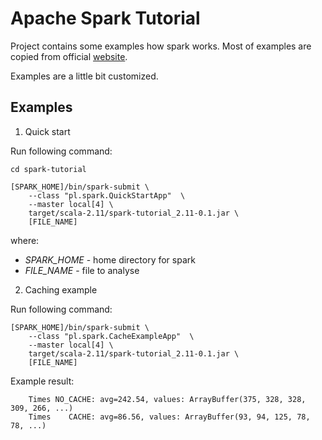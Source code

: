# Apache Spark Tutorial

Project contains some examples how spark works.
Most of examples are copied from official [website](https://spark.apache.org/).

Examples are a little bit customized.


## Examples

1. Quick start

Run following command:

```
cd spark-tutorial

[SPARK_HOME]/bin/spark-submit \
    --class "pl.spark.QuickStartApp"  \
    --master local[4] \
    target/scala-2.11/spark-tutorial_2.11-0.1.jar \
    [FILE_NAME]
```

where:

- *SPARK_HOME* - home directory for spark
- *FILE_NAME* - file to analyse

2. Caching example

Run following command:

```
[SPARK_HOME]/bin/spark-submit \
    --class "pl.spark.CacheExampleApp"  \
    --master local[4] \
    target/scala-2.11/spark-tutorial_2.11-0.1.jar \
    [FILE_NAME]
```

Example result:

```
    Times NO_CACHE: avg=242.54, values: ArrayBuffer(375, 328, 328, 309, 266, ...)
    Times    CACHE: avg=86.56, values: ArrayBuffer(93, 94, 125, 78, 78, ...)
```
